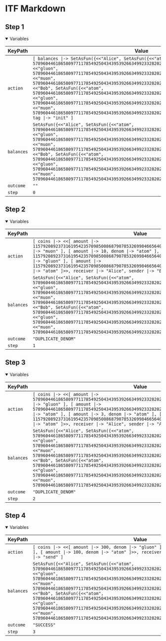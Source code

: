 # ITF Markdown

## Step 1

<details open>

<summary>Variables</summary>


|KeyPath|Value|
|-|-|
|`action`|`[ balances \|-> SetAsFun({<<"Alice", SetAsFun({<<"atom", 57896044618658097711785492504343953926634992332820282019728792003956564819967>>, <<"gluon", 57896044618658097711785492504343953926634992332820282019728792003956564819967>>, <<"muon", 57896044618658097711785492504343953926634992332820282019728792003956564819967>>})>>, <<"Bob", SetAsFun({<<"atom", 57896044618658097711785492504343953926634992332820282019728792003956564819967>>, <<"gluon", 57896044618658097711785492504343953926634992332820282019728792003956564819967>>, <<"muon", 57896044618658097711785492504343953926634992332820282019728792003956564819967>>})>>}), tag \|-> "init" ]`|
|`balances`|`SetAsFun({<<"Alice", SetAsFun({<<"atom", 57896044618658097711785492504343953926634992332820282019728792003956564819967>>, <<"gluon", 57896044618658097711785492504343953926634992332820282019728792003956564819967>>, <<"muon", 57896044618658097711785492504343953926634992332820282019728792003956564819967>>})>>, <<"Bob", SetAsFun({<<"atom", 57896044618658097711785492504343953926634992332820282019728792003956564819967>>, <<"gluon", 57896044618658097711785492504343953926634992332820282019728792003956564819967>>, <<"muon", 57896044618658097711785492504343953926634992332820282019728792003956564819967>>})>>})`|
|`outcome`|`""`|
|`step`|`0`|


</details>

## Step 2

<details open>

<summary>Variables</summary>


|KeyPath|Value|
|-|-|
|`action`|`[ coins \|-> <<[ amount \|-> 115792089237316195423570985008687907853269984665640564039457584007913129639934, denom \|-> "muon" ], [ amount \|-> 10, denom \|-> "atom" ], [ amount \|-> 115792089237316195423570985008687907853269984665640564039457584007913129639937, denom \|-> "gluon" ], [ amount \|-> 115792089237316195423570985008687907853269984665640564039457584007913129639937, denom \|-> "atom" ]>>, receiver \|-> "Alice", sender \|-> "Bob", tag \|-> "send" ]`|
|`balances`|`SetAsFun({<<"Alice", SetAsFun({<<"atom", 57896044618658097711785492504343953926634992332820282019728792003956564819967>>, <<"gluon", 57896044618658097711785492504343953926634992332820282019728792003956564819967>>, <<"muon", 57896044618658097711785492504343953926634992332820282019728792003956564819967>>})>>, <<"Bob", SetAsFun({<<"atom", 57896044618658097711785492504343953926634992332820282019728792003956564819967>>, <<"gluon", 57896044618658097711785492504343953926634992332820282019728792003956564819967>>, <<"muon", 57896044618658097711785492504343953926634992332820282019728792003956564819967>>})>>})`|
|`outcome`|`"DUPLICATE_DENOM"`|
|`step`|`1`|


</details>

## Step 3

<details open>

<summary>Variables</summary>


|KeyPath|Value|
|-|-|
|`action`|`[ coins \|-> <<[ amount \|-> 57896044618658097711785492504343953926634992332820282019728792003956564819968, denom \|-> "gluon" ], [ amount \|-> 57896044618658097711785492504343953926634992332820282019728792003956564819969, denom \|-> "atom" ], [ amount \|-> 3, denom \|-> "atom" ], [ amount \|-> 115792089237316195423570985008687907853269984665640564039457584007913129639933, denom \|-> "atom" ]>>, receiver \|-> "Alice", sender \|-> "Alice", tag \|-> "send" ]`|
|`balances`|`SetAsFun({<<"Alice", SetAsFun({<<"atom", 57896044618658097711785492504343953926634992332820282019728792003956564819967>>, <<"gluon", 57896044618658097711785492504343953926634992332820282019728792003956564819967>>, <<"muon", 57896044618658097711785492504343953926634992332820282019728792003956564819967>>})>>, <<"Bob", SetAsFun({<<"atom", 57896044618658097711785492504343953926634992332820282019728792003956564819967>>, <<"gluon", 57896044618658097711785492504343953926634992332820282019728792003956564819967>>, <<"muon", 57896044618658097711785492504343953926634992332820282019728792003956564819967>>})>>})`|
|`outcome`|`"DUPLICATE_DENOM"`|
|`step`|`2`|


</details>

## Step 4

<details open>

<summary>Variables</summary>


|KeyPath|Value|
|-|-|
|`action`|`[ coins \|-> <<[ amount \|-> 300, denom \|-> "gluon" ], [ amount \|-> 1, denom \|-> "muon" ], [ amount \|-> 100, denom \|-> "atom" ]>>, receiver \|-> "Bob", sender \|-> "Bob", tag \|-> "send" ]`|
|`balances`|`SetAsFun({<<"Alice", SetAsFun({<<"atom", 57896044618658097711785492504343953926634992332820282019728792003956564819967>>, <<"gluon", 57896044618658097711785492504343953926634992332820282019728792003956564819967>>, <<"muon", 57896044618658097711785492504343953926634992332820282019728792003956564819967>>})>>, <<"Bob", SetAsFun({<<"atom", 57896044618658097711785492504343953926634992332820282019728792003956564819967>>, <<"gluon", 57896044618658097711785492504343953926634992332820282019728792003956564819967>>, <<"muon", 57896044618658097711785492504343953926634992332820282019728792003956564819967>>})>>})`|
|`outcome`|`"SUCCESS"`|
|`step`|`3`|


</details>

